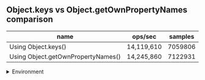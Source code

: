 ## Object.keys vs Object.getOwnPropertyNames comparison

|name|ops/sec|samples|
|-|-|-|
|Using Object.keys()|14,119,610|7059806|
|Using Object.getOwnPropertyNames()|14,245,860|7122931|


<details>
<summary>Environment</summary>

* __Machine:__ linux x64 | 4 vCPUs | 15.2GB Mem
* __Run:__ Sun Jun 23 2024 23:44:56 GMT+0000 (Coordinated Universal Time)
</details>

<!--
{"environment":{"platform":"linux","arch":"x64","cpus":4,"totalMemory":15.245216369628906},"benchmarks":[{"name":"Using Object.keys()","opsSec":14119610.247524409,"samples":7059806},{"name":"Using Object.getOwnPropertyNames()","opsSec":14245860.05905893,"samples":7122931}]}-->
